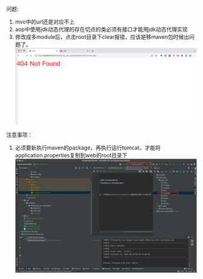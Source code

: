 问题:
1. mvc中的url还是对应不上
1. aop中使用jdk动态代理的存在切点的类必须有接口才能用jdk动态代理实现
1. 修改成多module后，点击root目录下clear报错，应该是移maven包时候出问题了。
![pic/img.png](pic/img.png)
   
注意事项：
1. 必须要新执行maven的package，再执行运行tomcat，才能将application.properties复制到web的root目录下
![img.png](pic/img2.png)